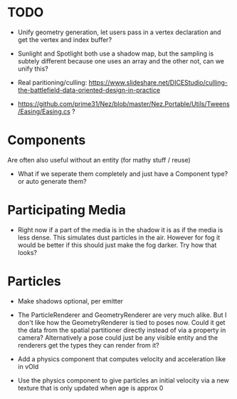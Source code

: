 # TODO

- Unify geometry generation, let users pass in a vertex declaration and get the vertex and index buffer?

- Sunlight and Spotlight both use a shadow map, but the sampling is subtely different because one uses an array and the other not, can we unify this?

- Real paritioning/culling: https://www.slideshare.net/DICEStudio/culling-the-battlefield-data-oriented-design-in-practice

- https://github.com/prime31/Nez/blob/master/Nez.Portable/Utils/Tweens/Easing/Easing.cs ?

# Components
Are often also useful without an entity (for mathy stuff / reuse)
- What if we seperate them completely and just have a Component<T> type? or auto generate them?

# Participating Media
- Right now if a part of the media is in the shadow it is as if the media is less dense. This simulates dust particles in the air.
However for fog it would be better if this should just make the fog darker. Try how that looks?

# Particles
- Make shadows optional, per emitter
- The ParticleRenderer and GeometryRenderer are very much alike. But I don't like how the GeometryRenderer is tied to
poses now. Could it get the data from the spatial partitioner directly instead of via a property in camera? Alternatively a
pose could just be any visible entity and the renderers get the types they can render from it?

- Add a physics component that computes velocity and acceleration like in vOld
- Use the physics component to give particles an initial velocity via a new texture that is only updated when age is approx 0